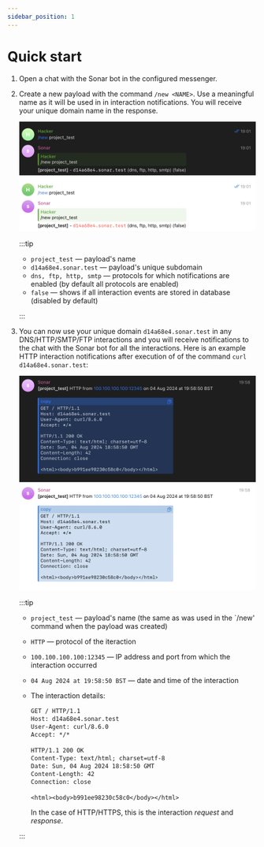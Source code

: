 ```yaml
---
sidebar_position: 1
---
```


# Quick start

1. Open a chat with the Sonar bot in the configured messenger.
2. Create a new payload with the command `/new <NAME>`. Use a meaningful name as it will be used in
   in interaction notifications. You will receive your unique domain name in the response.

   ![Payload creation in Telegram](../assets/create_payload_dark.png#gh-dark-mode-only)![Payload creation in Telegram](../assets/create_payload_light.png#gh-light-mode-only)


   :::tip

   - `project_test` — payload's name
   - `d14a68e4.sonar.test` — payload's unique subdomain
   - `dns, ftp, http, smtp` — protocols for which notifications are enabled (by default all protocols are enabled)
   - `false` — shows if all interaction events are stored in database (disabled by default)

   :::

3. You can now use your unique domain `d14a68e4.sonar.test` in any DNS/HTTP/SMTP/FTP interactions and
   you will receive notifications to the chat with the Sonar bot for all the interactions.
   Here is an example HTTP interaction notifications after execution of of the command `curl d14a68e4.sonar.test`:

   ![Example HTTP notification](../assets/http_notification_dark.png#gh-dark-mode-only)![Example HTTP notification](../assets/http_notification_light.png#gh-light-mode-only)


   :::tip

   - `project_test` — payload's name (the same as was used in the `/new' command when the payload was created)
   - `HTTP` — protocol of the iteraction
   - `100.100.100.100:12345` — IP address and port from which the interaction occurred
   - `04 Aug 2024 at 19:58:50 BST` — date and time of the interaction
   - The interaction details:

     ```
     GET / HTTP/1.1
     Host: d14a68e4.sonar.test
     User-Agent: curl/8.6.0
     Accept: */*

     HTTP/1.1 200 OK
     Content-Type: text/html; charset=utf-8
     Date: Sun, 04 Aug 2024 18:58:50 GMT
     Content-Length: 42
     Connection: close

     <html><body>b991ee98230c58c0</body></html>
     ```
     In the case of HTTP/HTTPS, this is the interaction *request* and *response*.

   :::
